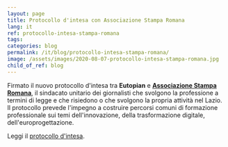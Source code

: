 ```yaml
---
layout: page
title: Protocollo d'intesa con Associazione Stampa Romana
lang: it
ref: protocollo-intesa-stampa-romana
tags:
categories: blog
permalink: /it/blog/protocollo-intesa-stampa-romana/
image: /assets/images/2020-08-07-protocollo-intesa-stampa-romana.jpg
child_of_ref: blog
---
```


Firmato il nuovo protocollo d'intesa tra **Eutopian** e [**Associazione Stampa Romana**](https://stamparomana.it/), il sindacato unitario dei giornalisti che svolgono la professione a termini di legge e che risiedono o che svolgono la propria attività nel Lazio. Il protocollo prevede l'impegno a costruire percorsi comuni di formazione professionale sui temi dell'innovazione, della trasformazione digitale, dell'europrogettazione.

Leggi il [protocollo d'intesa](/assets/docs/Eutopian_ASR_Protocollo_Intesa.pdf).
